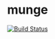 # munge

[![Build Status](https://travis-ci.org/20c/munge.svg?branch=master)](https://travis-ci.org/20c/munge)
